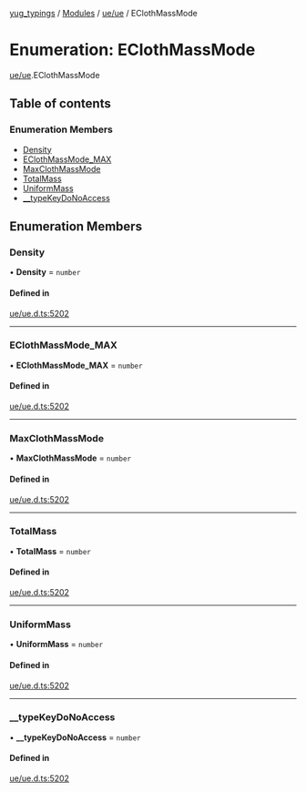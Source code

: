[yug_typings](../README.md) / [Modules](../modules.md) / [ue/ue](../modules/ue_ue.md) / EClothMassMode

# Enumeration: EClothMassMode

[ue/ue](../modules/ue_ue.md).EClothMassMode

## Table of contents

### Enumeration Members

- [Density](ue_ue.EClothMassMode.md#density)
- [EClothMassMode\_MAX](ue_ue.EClothMassMode.md#eclothmassmode_max)
- [MaxClothMassMode](ue_ue.EClothMassMode.md#maxclothmassmode)
- [TotalMass](ue_ue.EClothMassMode.md#totalmass)
- [UniformMass](ue_ue.EClothMassMode.md#uniformmass)
- [\_\_typeKeyDoNoAccess](ue_ue.EClothMassMode.md#__typekeydonoaccess)

## Enumeration Members

### Density

• **Density** = `number`

#### Defined in

[ue/ue.d.ts:5202](https://github.com/YugMetaverse/yug_typings/blob/25cad34/ue/ue.d.ts#L5202)

___

### EClothMassMode\_MAX

• **EClothMassMode\_MAX** = `number`

#### Defined in

[ue/ue.d.ts:5202](https://github.com/YugMetaverse/yug_typings/blob/25cad34/ue/ue.d.ts#L5202)

___

### MaxClothMassMode

• **MaxClothMassMode** = `number`

#### Defined in

[ue/ue.d.ts:5202](https://github.com/YugMetaverse/yug_typings/blob/25cad34/ue/ue.d.ts#L5202)

___

### TotalMass

• **TotalMass** = `number`

#### Defined in

[ue/ue.d.ts:5202](https://github.com/YugMetaverse/yug_typings/blob/25cad34/ue/ue.d.ts#L5202)

___

### UniformMass

• **UniformMass** = `number`

#### Defined in

[ue/ue.d.ts:5202](https://github.com/YugMetaverse/yug_typings/blob/25cad34/ue/ue.d.ts#L5202)

___

### \_\_typeKeyDoNoAccess

• **\_\_typeKeyDoNoAccess** = `number`

#### Defined in

[ue/ue.d.ts:5202](https://github.com/YugMetaverse/yug_typings/blob/25cad34/ue/ue.d.ts#L5202)
